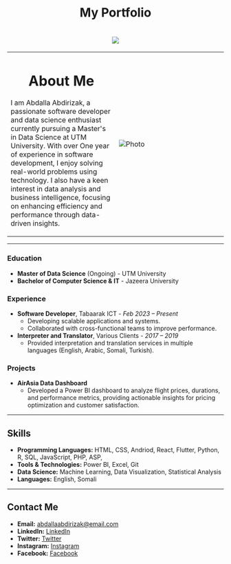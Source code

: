 <h1 align="center">My Portfolio</h1>

<h1 align="center">
  <img src="https://readme-typing-svg.herokuapp.com/?color=000000&size=35&center=true&vCenter=true&width=700&height=70&duration=4000&lines=Hello!+I'm+Abdalla+Abdirizak" />
</h1>
<table>
  <tbody>
    <tr>
      <td>
          <h1 align="center">About Me</h1>
          <p> I am Abdalla Abdirizak, a passionate software developer and data science enthusiast currently pursuing a Master's in Data Science at UTM University. With over One year of experience in software development, I enjoy solving real-world problems using technology. I also have a keen interest in data analysis and business intelligence, focusing on enhancing efficiency and performance through data-driven insights.</p>
      </td>
      <td width="50%" rowspan="4">
        <img alt="Photo" src="./images/me.png" />
      </td>
    </tr>
   
   
  </tbody>
</table>

---

### Education
- **Master of Data Science** (Ongoing) - UTM University
- **Bachelor of Computer Science & IT** - Jazeera University

### Experience
- **Software Developer**, Tabaarak ICT - *Feb 2023 – Present*
    - Developing scalable applications and systems.
    - Collaborated with cross-functional teams to improve performance.
- **Interpreter and Translator**, Various Clients - *2017 – 2019*
    - Provided interpretation and translation services in multiple languages (English, Arabic, Somali, Turkish).

### Projects
- **AirAsia Data Dashboard**
    - Developed a Power BI dashboard to analyze flight prices, durations, and performance metrics, providing actionable insights for pricing optimization and customer satisfaction.

---

## Skills
- **Programming Languages:** HTML, CSS, Andriod, React, Flutter, Python, R, SQL, JavaScript, PHP, ASP, 
- **Tools & Technologies:** Power BI, Excel, Git
- **Data Science:** Machine Learning, Data Visualization, Statistical Analysis
- **Languages:** English, Somali

---

## Contact Me
- **Email:** abdallaabdirizak@email.com
- **LinkedIn:** [LinkedIn](http://linkedin.com/in/abdulaahi-abdirizak-5399501b1)
- **Twitter:** [Twitter](https://x.com/abdalleabdiriz6/)
- **Instagram:** [Instagram](https://www.instagram.com/abdalla_abdirizak_/profilecard/?igsh=aXk5Z2tmNWpuN2t2)
- **Facebook:** [Facebook](https://www.facebook.com/abdulaahi.abdirisaaq.9?mibextid=LQQJ4d)
